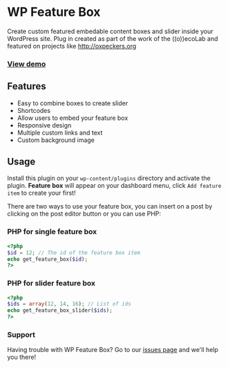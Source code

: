 # WP Feature Box

Create custom featured embedable content boxes and slider inside your WordPress site. Plug in created as part of the work of the ((o))ecoLab and featured on projects like http://oxpeckers.org

### [View demo](http://cardume.art.br/wp-feature-box/)

## Features

- Easy to combine boxes to create slider
- Shortcodes
- Allow users to embed your feature box
- Responsive design
- Multiple custom links and text
- Custom background image

## Usage

Install this plugin on your `wp-content/plugins` directory and activate the plugin. **Feature box** will appear on your dashboard menu, click `Add feature item` to create your first!

There are two ways to use your feature box, you can insert on a post by clicking on the post editor button or you can use PHP:

### PHP for single feature box

```php
<?php
$id = 12; // The id of the feature box item
echo get_feature_box($id);
?>
```

### PHP for slider feature box

```php
<?php
$ids = array(12, 14, 16); // List of ids
echo get_feature_box_slider($ids);
?>
```

### Support

Having trouble with WP Feature Box? Go to our [issues page](https://github.com/oeco/wp-feature-box/issues) and we'll help you there!
